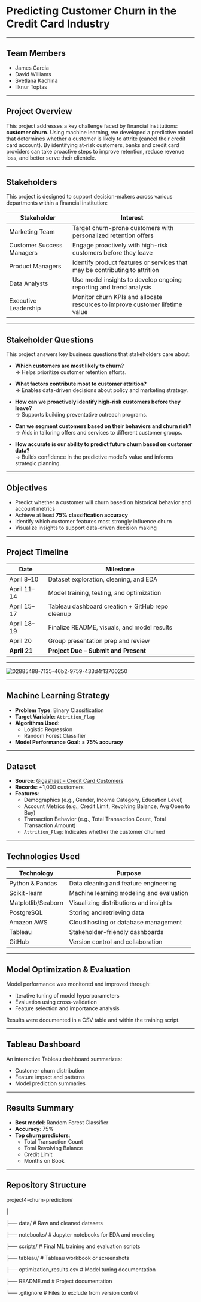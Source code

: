 # Predicting Customer Churn in the Credit Card Industry

---

## Team Members
- James Garcia
- David Williams
- Svetlana Kachina
- Ilknur Toptas

---

## Project Overview
This project addresses a key challenge faced by financial institutions: **customer churn**. Using machine learning, we developed a predictive model that determines whether a customer is likely to attrite (cancel their credit card account). By identifying at-risk customers, banks and credit card providers can take proactive steps to improve retention, reduce revenue loss, and better serve their clientele.

---

## Stakeholders

This project is designed to support decision-makers across various departments within a financial institution:

| **Stakeholder**            | **Interest**                                                                 |
|----------------------------|------------------------------------------------------------------------------|
| Marketing Team             | Target churn-prone customers with personalized retention offers             |
| Customer Success Managers  | Engage proactively with high-risk customers before they leave               |
| Product Managers           | Identify product features or services that may be contributing to attrition |
| Data Analysts              | Use model insights to develop ongoing reporting and trend analysis           |
| Executive Leadership       | Monitor churn KPIs and allocate resources to improve customer lifetime value |

---

## Stakeholder Questions

This project answers key business questions that stakeholders care about:

- **Which customers are most likely to churn?**  
  → Helps prioritize customer retention efforts.

- **What factors contribute most to customer attrition?**  
  → Enables data-driven decisions about policy and marketing strategy.

- **How can we proactively identify high-risk customers before they leave?**  
  → Supports building preventative outreach programs.

- **Can we segment customers based on their behaviors and churn risk?**  
  → Aids in tailoring offers and services to different customer groups.

- **How accurate is our ability to predict future churn based on customer data?**  
  → Builds confidence in the predictive model’s value and informs strategic planning.

---

## Objectives

- Predict whether a customer will churn based on historical behavior and account metrics  
- Achieve at least **75% classification accuracy**  
- Identify which customer features most strongly influence churn  
- Visualize insights to support data-driven decision making  

---

## Project Timeline

| **Date**       | **Milestone**                                      |
|----------------|-----------------------------------------------------|
| April 8–10     | Dataset exploration, cleaning, and EDA             |
| April 11–14    | Model training, testing, and optimization          |
| April 15–17    | Tableau dashboard creation + GitHub repo cleanup   |
| April 18–19    | Finalize README, visuals, and model results        |
| April 20       | Group presentation prep and review                 |
| **April 21**   |  **Project Due – Submit and Present**              |


---


![02885488-7135-46b2-9759-433d4f13700250](https://github.com/user-attachments/assets/6fe0eb84-3d4d-4249-beb1-08f3ee9ec5e7)


---

## Machine Learning Strategy

- **Problem Type**: Binary Classification  
- **Target Variable**: `Attrition_Flag`  
- **Algorithms Used**:
  - Logistic Regression
  - Random Forest Classifier
- **Model Performance Goal**: ≥ **75% accuracy**

---

## Dataset

- **Source**: [Gigasheet – Credit Card Customers](https://app.gigasheet.com/spreadsheet/credit-card-customers/8a7f5cd0_8522_4dd1_ad9d_4efe52507b2b)  
- **Records**: ~1,000 customers  
- **Features**:
  - Demographics (e.g., Gender, Income Category, Education Level)
  - Account Metrics (e.g., Credit Limit, Revolving Balance, Avg Open to Buy)
  - Transaction Behavior (e.g., Total Transaction Count, Total Transaction Amount)
  - `Attrition_Flag`: Indicates whether the customer churned

---

## Technologies Used

| **Technology**      | **Purpose**                                  |
|---------------------|----------------------------------------------|
| Python & Pandas     | Data cleaning and feature engineering        |
| Scikit-learn        | Machine learning modeling and evaluation     |
| Matplotlib/Seaborn  | Visualizing distributions and insights       |
| PostgreSQL          | Storing and retrieving data                  |
| Amazon AWS          | Cloud hosting or database management         |
| Tableau             | Stakeholder-friendly dashboards              |
| GitHub              | Version control and collaboration            |

---

## Model Optimization & Evaluation

Model performance was monitored and improved through:

- Iterative tuning of model hyperparameters  
- Evaluation using cross-validation  
- Feature selection and importance analysis  

Results were documented in a CSV table and within the training script.

---

## Tableau Dashboard

An interactive Tableau dashboard summarizes:

- Customer churn distribution  
- Feature impact and patterns  
- Model prediction summaries  

---

## Results Summary

- **Best model**: Random Forest Classifier  
- **Accuracy**: 75%
- **Top churn predictors**:
  - Total Transaction Count
  - Total Revolving Balance
  - Credit Limit
  - Months on Book

---

## Repository Structure

project4-churn-prediction/

│

├── data/                     # Raw and cleaned datasets

├── notebooks/                # Jupyter notebooks for EDA and modeling

├── scripts/                  # Final ML training and evaluation scripts

├── tableau/                  # Tableau workbook or screenshots

├── optimization_results.csv  # Model tuning documentation

├── README.md                 # Project documentation

└── .gitignore                # Files to exclude from version control


